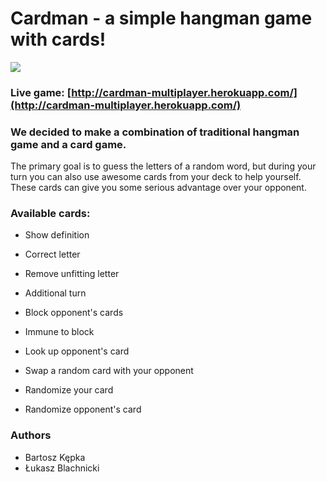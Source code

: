 # Cardman - a simple hangman game with cards!

![](rec.gif)


### **Live game:** [http://cardman-multiplayer.herokuapp.com/](http://cardman-multiplayer.herokuapp.com/)

### We decided to make a combination of traditional hangman game and a card game.

The primary goal is to guess the letters of a random word, but during your turn you can also use awesome cards from your deck to help yourself. These cards can give you some serious advantage over your opponent.

### Available cards:

-   Show definition

-   Correct letter

-   Remove unfitting letter

-   Additional turn

-   Block opponent's cards

-   Immune to block

-   Look up opponent's card

-   Swap a random card with your opponent

-   Randomize your card

-   Randomize opponent's card

### Authors

-   Bartosz Kępka
-   Łukasz Blachnicki
